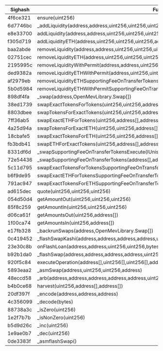 | Sighash   |   Function Signature |
|-----------|----------------------|
| 4f6ce321  |  ensure(uint256) |
| 6d7746bc  |  _addLiquidity(address,address,uint256,uint256,uint256,uint256) |
| e8e33700  |  addLiquidity(address,address,uint256,uint256,uint256,uint256,address,uint256) |
| f305d719  |  addLiquidityETH(address,uint256,uint256,uint256,address,uint256) |
| baa2abde  |  removeLiquidity(address,address,uint256,uint256,uint256,address,uint256) |
| 02751cec  |  removeLiquidityETH(address,uint256,uint256,uint256,address,uint256) |
| 2195995c  |  removeLiquidityWithPermit(address,address,uint256,uint256,uint256,address,uint256,bool,uint8,bytes32,bytes32) |
| ded9382a  |  removeLiquidityETHWithPermit(address,uint256,uint256,uint256,address,uint256,bool,uint8,bytes32,bytes32) |
| af2979eb  |  removeLiquidityETHSupportingFeeOnTransferTokens(address,uint256,uint256,uint256,address,uint256) |
| 5b0d5984  |  removeLiquidityETHWithPermitSupportingFeeOnTransferTokens(address,uint256,uint256,uint256,address,uint256,bool,| uint8,bytes32,bytes32) |
| 898df4fa  |  _swap(address,OpenMevLibrary.Swap[]) |
| 38ed1739  |  swapExactTokensForTokens(uint256,uint256,address[],address,uint256) |
| 8803dbee  |  swapTokensForExactTokens(uint256,uint256,address[],address,uint256) |
| 7ff36ab5  |  swapExactETHForTokens(uint256,address[],address,uint256) |
| 4a25d94a  |  swapTokensForExactETH(uint256,uint256,address[],address,uint256) |
| 18cbafe5  |  swapExactTokensForETH(uint256,uint256,address[],address,uint256) |
| fb3bdb41  |  swapETHForExactTokens(uint256,address[],address,uint256) |
| 8331df6d  |  _swapSupportingFeeOnTransferTokensExecute(IUniswapV2Pair,uint256,bool,address) |
| 72e54436  |  _swapSupportingFeeOnTransferTokens(address[],address,address) |
| 5c11d795  |  swapExactTokensForTokensSupportingFeeOnTransferTokens(uint256,uint256,address[],address,uint256) |
| b6f9de95  |  swapExactETHForTokensSupportingFeeOnTransferTokens(uint256,address[],address,uint256) |
| 791ac947  |  swapExactTokensForETHSupportingFeeOnTransferTokens(uint256,uint256,address[],address,uint256) |
| ad615dec  |  quote(uint256,uint256,uint256) |
| 054d50d4  |  getAmountOut(uint256,uint256,uint256) |
| 85f8c259  |  getAmountIn(uint256,uint256,uint256) |
| d06ca61f  |  getAmountsOut(uint256,address[]) |
| 1f00ca74  |  getAmountsIn(uint256,address[]) |
| e17fb328  |  _backrunSwaps(address,OpenMevLibrary.Swap[]) |
| 0c419452  |  _flashSwapKashi(address,address,address,address,uint256) |
| 23e30c8b  |  onFlashLoan(address,address,uint256,uint256,bytes) |
| b92b1da0  |  _flashSwap(address,address,address,address,uint256) |
| 920f5c84  |  executeOperation(address[],uint256[],uint256[],address,bytes) |
| 5893eaa2  |  _asmSwap(address,uint256,uint256,address) |
| 48eccd58  |  _arb(address,address,address,address,address,uint256) |
| b4b0ce68  |  harvest(uint256,address[],address[]) |
| 20df397f  |  _encode(address,address,address) |
| 4c356099  |  _decode(bytes) |
| 88738a3c  |  _isZero(uint256) |
| 1e2f7b7b  |  _isNonZero(uint256) |
| b5d9d26c  |  _inc(uint256) |
| 1e9ae0b7  |  _dec(uint256) |
| 0de3383f  |  _asmflashSwap() |
